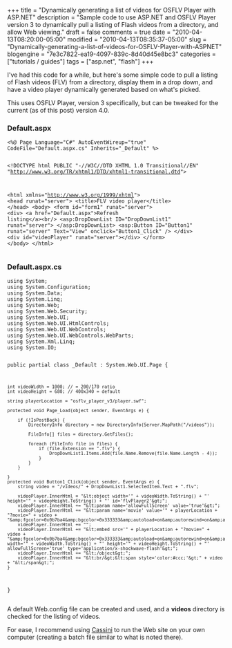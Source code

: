 +++
title = "Dynamically generating a list of videos for OSFLV Player with ASP.NET"
description = "Sample code to use ASP.NET and OSFLV Player version 3 to dynamically pull a listing of Flash videos from a directory, and allow Web viewing."
draft = false
comments = true
date = "2010-04-13T08:20:00-05:00"
modified = "2010-04-13T08:35:37-05:00"
slug = "Dynamically-generating-a-list-of-videos-for-OSFLV-Player-with-ASPNET"
blogengine = "7e3c7822-ea19-4097-839c-8d40d45e8bc3"
categories = ["tutorials / guides"]
tags = ["asp.net", "flash"]
+++

<p>I've had this code for a while, but here's some simple code to pull a listing of Flash videos (FLV) from a directory, display them in a drop down, and have a video player dynamically generated based on what's picked.</p>
<p>This uses OSFLV Player, version 3 specifically, but can be tweaked for the current (as of this post) version 4.0.</p>
<h3>Default.aspx</h3>
<pre class="code"><code class="html">&lt;%@ Page Language="C#" AutoEventWireup="true"  CodeFile="Default.aspx.cs" Inherits="_Default" %&gt;

&lt;!DOCTYPE html PUBLIC "-//W3C//DTD XHTML 1.0 Transitional//EN" "http://www.w3.org/TR/xhtml1/DTD/xhtml1-transitional.dtd"&gt;

&lt;html xmlns="http://www.w3.org/1999/xhtml"&gt;
&lt;head runat="server"&gt;
    &lt;title&gt;FLV video player&lt;/title&gt;
&lt;/head&gt;
&lt;body&gt;
    &lt;form id="form1" runat="server"&gt;
    &lt;div&gt;
		&lt;a href="Default.aspx"&gt;Refresh listing&lt;/a&gt;&lt;br/&gt;
		&lt;asp:DropDownList ID="DropDownList1" runat="server"&gt;
		&lt;/asp:DropDownList&gt;
		&lt;asp:Button ID="Button1" runat="server" Text="View" onclick="Button1_Click" /&gt;
    &lt;/div&gt;
    &lt;div id="videoPlayer" runat="server"&gt;&lt;/div&gt;
    &lt;/form&gt;
&lt;/body&gt;
&lt;/html&gt;</code></pre>
<h3>Default.aspx.cs</h3>
<pre class="code"><code class="csharp">using System;
using System.Configuration;
using System.Data;
using System.Linq;
using System.Web;
using System.Web.Security;
using System.Web.UI;
using System.Web.UI.HtmlControls;
using System.Web.UI.WebControls;
using System.Web.UI.WebControls.WebParts;
using System.Xml.Linq;
using System.IO;

public partial class _Default : System.Web.UI.Page {

	int videoWidth = 1000; // = 200/170 ratio
	int videoHeight = 680; // 400x340 = default

	string playerLocation = "osflv_player_v3/player.swf";

	protected void Page_Load(object sender, EventArgs e) {

		if (!IsPostBack) {
			DirectoryInfo directory = new DirectoryInfo(Server.MapPath("/videos"));

			FileInfo[] files = directory.GetFiles();

			foreach (FileInfo file in files) {
				if (file.Extension == ".flv") {
					DropDownList1.Items.Add(file.Name.Remove(file.Name.Length - 4));
				}
			}
		}

	}
	protected void Button1_Click(object sender, EventArgs e) {
		string video = "/videos/" + DropDownList1.SelectedItem.Text + ".flv";

		videoPlayer.InnerHtml = "&lt;object width='" + videoWidth.ToString() + "' height='" + videoHeight.ToString() + "' id='flvPlayer2'&gt;";
		videoPlayer.InnerHtml += "&lt;param name='allowFullScreen' value='true'&gt;";
		videoPlayer.InnerHtml += "&lt;param name='movie' value='" + playerLocation + "?movie=" + video + "&amp;fgcolor=0x0b7ba4&amp;bgcolor=0x333333&amp;autoload=on&amp;autorewind=on&amp;autoplay=on&amp;volume=5'&gt;";
		videoPlayer.InnerHtml += "";
		videoPlayer.InnerHtml += "&lt;embed src='" + playerLocation + "?movie=" + video + "&amp;fgcolor=0x0b7ba4&amp;bgcolor=0x333333&amp;autoload=on&amp;autorewind=on&amp;autoplay=on&amp;volume=5' width='" + videoWidth.ToString() + "' height='" + videoHeight.ToString() + "' allowFullScreen='true' type='application/x-shockwave-flash'&gt;";
		videoPlayer.InnerHtml += "&lt;/object&gt;";
		videoPlayer.InnerHtml += "&lt;br/&gt;&lt;span style='color:#ccc;'&gt;" + video + "&lt;/span&gt;";
	}
}</code></pre>
<p>A default Web.config file can be created and used, and a <strong>videos</strong> directory is checked for the listing of videos.</p>
<p>For ease, I recommend using <a href="http://strivinglife.com/words/post/Cassini-3502-built-and-ready-to-go.aspx">Cassini</a> to run the Web site on your own computer (creating a batch file similar to what is noted there).</p>
